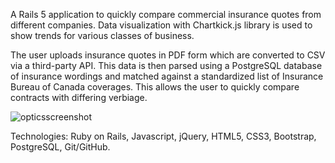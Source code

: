 A Rails 5 application to quickly compare commercial insurance quotes from different companies. Data visualization with Chartkick.js library is used to show trends for various classes of business.

The user uploads insurance quotes in PDF form which are converted to CSV via a third-party API. This data is then parsed using a PostgreSQL database of insurance wordings and matched against a standardized list of Insurance Bureau of Canada coverages. This allows the user to quickly compare contracts with differing verbiage.

![opticsscreenshot](https://cloud.githubusercontent.com/assets/19869497/22995416/ab58e948-f37f-11e6-8dd6-c2abcfa7b399.jpg)

Technologies: Ruby on Rails, Javascript, jQuery, HTML5, CSS3, Bootstrap, PostgreSQL, Git/GitHub.
